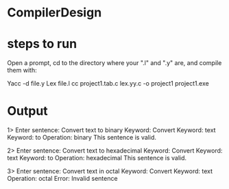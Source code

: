 # CompilerDesign
# steps to run
Open a prompt, cd to the directory where your ".l" and ".y" are, and compile them with:  
  
Yacc -d file.y Lex file.l  cc project1.tab.c lex.yy.c -o project1 
project1.exe  

# Output
1> Enter sentence: Convert text to binary
   Keyword: Convert
   Keyword: text
   Keyword: to
   Operation: binary
   This sentence is valid.

2> Enter sentence: Convert text to hexadecimal
   Keyword: Convert
   Keyword: text
   Keyword: to
   Operation: hexadecimal
   This sentence is valid.

3> Enter sentence: Convert text in octal
   Keyword: Convert
   Keyword: text
   Operation: octal
   Error: Invalid sentence

